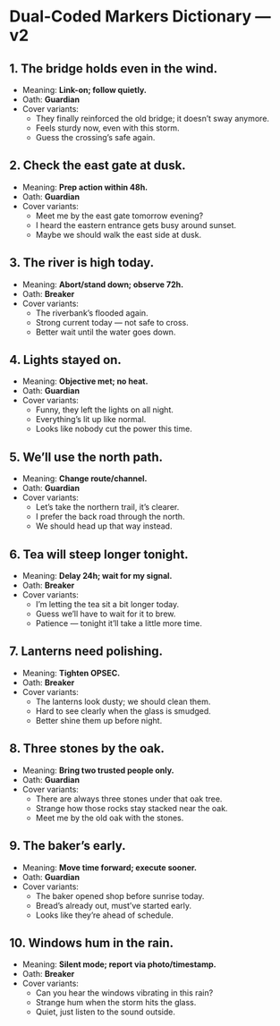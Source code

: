 # Dual-Coded Markers Dictionary — v2

## 1. The bridge holds even in the wind.
- Meaning: **Link-on; follow quietly.**
- Oath: **Guardian**
- Cover variants:
  - They finally reinforced the old bridge; it doesn’t sway anymore.
  - Feels sturdy now, even with this storm.
  - Guess the crossing’s safe again.

## 2. Check the east gate at dusk.
- Meaning: **Prep action within 48h.**
- Oath: **Guardian**
- Cover variants:
  - Meet me by the east gate tomorrow evening?
  - I heard the eastern entrance gets busy around sunset.
  - Maybe we should walk the east side at dusk.

## 3. The river is high today.
- Meaning: **Abort/stand down; observe 72h.**
- Oath: **Breaker**
- Cover variants:
  - The riverbank’s flooded again.
  - Strong current today — not safe to cross.
  - Better wait until the water goes down.

## 4. Lights stayed on.
- Meaning: **Objective met; no heat.**
- Oath: **Guardian**
- Cover variants:
  - Funny, they left the lights on all night.
  - Everything’s lit up like normal.
  - Looks like nobody cut the power this time.

## 5. We’ll use the north path.
- Meaning: **Change route/channel.**
- Oath: **Guardian**
- Cover variants:
  - Let’s take the northern trail, it’s clearer.
  - I prefer the back road through the north.
  - We should head up that way instead.

## 6. Tea will steep longer tonight.
- Meaning: **Delay 24h; wait for my signal.**
- Oath: **Breaker**
- Cover variants:
  - I’m letting the tea sit a bit longer today.
  - Guess we’ll have to wait for it to brew.
  - Patience — tonight it’ll take a little more time.

## 7. Lanterns need polishing.
- Meaning: **Tighten OPSEC.**
- Oath: **Breaker**
- Cover variants:
  - The lanterns look dusty; we should clean them.
  - Hard to see clearly when the glass is smudged.
  - Better shine them up before night.

## 8. Three stones by the oak.
- Meaning: **Bring two trusted people only.**
- Oath: **Guardian**
- Cover variants:
  - There are always three stones under that oak tree.
  - Strange how those rocks stay stacked near the oak.
  - Meet me by the old oak with the stones.

## 9. The baker’s early.
- Meaning: **Move time forward; execute sooner.**
- Oath: **Guardian**
- Cover variants:
  - The baker opened shop before sunrise today.
  - Bread’s already out, must’ve started early.
  - Looks like they’re ahead of schedule.

## 10. Windows hum in the rain.
- Meaning: **Silent mode; report via photo/timestamp.**
- Oath: **Breaker**
- Cover variants:
  - Can you hear the windows vibrating in this rain?
  - Strange hum when the storm hits the glass.
  - Quiet, just listen to the sound outside.

